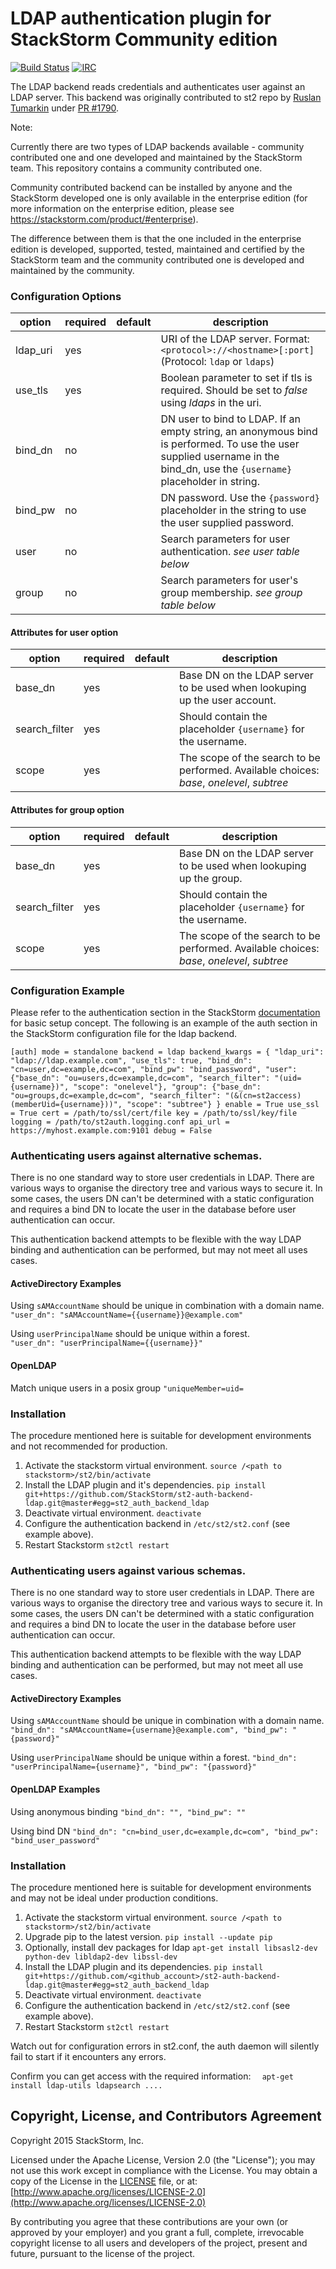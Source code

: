 # LDAP authentication plugin for StackStorm Community edition

[![Build Status](https://api.travis-ci.org/StackStorm/st2-auth-backend-ldap.svg?branch=master)](https://travis-ci.org/StackStorm/st2-auth-backend-ldap) [![IRC](https://img.shields.io/irc/%23stackstorm.png)](http://webchat.freenode.net/?channels=stackstorm)

The LDAP backend reads credentials and authenticates user against an LDAP server. This backend was originally contributed to st2 repo by [Ruslan Tumarkin](https://github.com/ruslantum) under [PR #1790](https://github.com/StackStorm/st2/pull/1790).

Note:

Currently there are two types of LDAP backends available - community contributed one and one developed and maintained by the StackStorm team. This repository contains a community contributed one.

Community contributed backend can be installed by anyone and the StackStorm developed one is only available in the enterprise edition (for more information on the enterprise edition, please see https://stackstorm.com/product/#enterprise).

The difference between them is that the one included in the enterprise edition is developed, supported, tested, maintained and certified by the StackStorm team and the community contributed one is developed and maintained by the community.

### Configuration Options

| option        | required | default | description                                                |
|---------------|----------|---------|------------------------------------------------------------|
| ldap_uri      | yes      |         | URI of the LDAP server.  Format: `<protocol>://<hostname>[:port] `(Protocol: `ldap` or `ldaps`) |
| use_tls       | yes      |         | Boolean parameter to set if tls is required. Should be set to *false* using _ldaps_ in the uri. |
| bind_dn       | no       |         | DN user to bind to LDAP.  If an empty string, an anonymous bind is performed. To use the user supplied username in the bind_dn, use the `{username}` placeholder in string. |
| bind_pw       | no       |         | DN password.  Use the `{password}` placeholder in the string to use the user supplied password.|
| user          | no       |         | Search parameters for user authentication. _see user table below_ |
| group         | no       |         | Search parameters for user's group membership. _see group table below_ |

#### Attributes for user option
| option        | required | default | description                                                |
|---------------|----------|---------|------------------------------------------------------------|
| base_dn       | yes      |         | Base DN on the LDAP server to be used when lookuping up the user account. |
| search_filter | yes      |         | Should contain the placeholder `{username}` for the username. |
| scope         | yes      |         | The scope of the search to be performed. Available choices: _base_, _onelevel_, _subtree_ |

#### Attributes for group option
| option        | required | default | description                                                |
|---------------|----------|---------|------------------------------------------------------------|
| base_dn       | yes      |         | Base DN on the LDAP server to be used when lookuping up the group. |
| search_filter | yes      |         | Should contain the placeholder `{username}` for the username. |
| scope         | yes      |         | The scope of the search to be performed. Available choices: _base_, _onelevel_, _subtree_ |

### Configuration Example

Please refer to the authentication section in the StackStorm [documentation](http://docs.stackstorm.com) for basic setup concept. The following is an example of the auth section in the StackStorm configuration file for the ldap backend.

`[auth]
mode = standalone
backend = ldap
backend_kwargs = { "ldap_uri": "ldap://ldap.example.com", "use_tls": true, "bind_dn": "cn=user,dc=example,dc=com", "bind_pw": "bind_password", "user": {"base_dn": "ou=users,dc=example,dc=com", "search_filter": "(uid={username})", "scope": "onelevel"}, "group": {"base_dn": "ou=groups,dc=example,dc=com", "search_filter": "(&(cn=st2access)(memberUid={username}))", "scope": "subtree"} }
enable = True
use_ssl = True
cert = /path/to/ssl/cert/file
key = /path/to/ssl/key/file
logging = /path/to/st2auth.logging.conf
api_url = https://myhost.example.com:9101
debug = False
`

### Authenticating users against alternative schemas.

There is no one standard way to store user credentials in LDAP.  There are various ways to organise the directory tree and various ways to secure it.  In some cases, the users DN can't be determined with a static configuration and requires a bind DN to locate the user in the database before user authentication can occur.

This authentication backend attempts to be flexible with the way LDAP binding and authentication can be performed, but may not meet all uses cases.

#### ActiveDirectory Examples

Using `sAMAccountName` should be unique in combination with a domain name.<br />
`"user_dn": "sAMAccountName={{username}}@example.com"`

Using `userPrincipalName` should be unique within a forest.<br />
`"user_dn": "userPrincipalName={{username}}"`

#### OpenLDAP
Match unique users in a posix group
`"uniqueMember=uid=`

### Installation

The procedure mentioned here is suitable for development environments and not recommended for production.

 1. Activate the stackstorm virtual environment.
 `source /<path to stackstorm>/st2/bin/activate`
 2. Install the LDAP plugin and it's dependencies.
 `pip install git+https://github.com/StackStorm/st2-auth-backend-ldap.git@master#egg=st2_auth_backend_ldap`
 3. Deactivate virtual environment.
 `deactivate`
 4. Configure the authentication backend in `/etc/st2/st2.conf` (see example above).
 5. Restart Stackstorm
 `st2ctl restart`


### Authenticating users against various schemas.

There is no one standard way to store user credentials in LDAP.  There are various ways to organise the directory tree and various ways to secure it.  In some cases, the users DN can't be determined with a static configuration and requires a bind DN to locate the user in the database before user authentication can occur.

This authentication backend attempts to be flexible with the way LDAP binding and authentication can be performed, but may not meet all use cases.

#### ActiveDirectory Examples

Using `sAMAccountName` should be unique in combination with a domain name.
`"bind_dn": "sAMAccountName={username}@example.com", "bind_pw": "{password}"`

Using `userPrincipalName` should be unique within a forest.
`"bind_dn": "userPrincipalName={username}", "bind_pw": "{password}"`

#### OpenLDAP Examples

Using anonymous binding
`"bind_dn": "", "bind_pw": ""`

Using bind DN
`"bind_dn": "cn=bind_user,dc=example,dc=com", "bind_pw": "bind_user_password"`


### Installation

The procedure mentioned here is suitable for development environments and may not be ideal under production conditions.

 1. Activate the stackstorm virtual environment.
 `source /<path to stackstorm>/st2/bin/activate`
 2. Upgrade pip to the latest version.
 `pip install --update pip`
 3. Optionally, install dev packages for ldap
 `apt-get install libsasl2-dev python-dev libldap2-dev libssl-dev`
 4. Install the LDAP plugin and its dependencies.
 `pip install git+https://github.com/<github_account>/st2-auth-backend-ldap.git@master#egg=st2_auth_backend_ldap`
 5. Deactivate virtual environment.
 `deactivate`
 6. Configure the authentication backend in `/etc/st2/st2.conf` (see example above).
 7. Restart Stackstorm
 `st2ctl restart`

Watch out for configuration errors in st2.conf, the auth daemon will silently fail to start if it encounters any errors.

Confirm you can get access with the required information:
`  apt-get install ldap-utils
  ldapsearch ....`


## Copyright, License, and Contributors Agreement

Copyright 2015 StackStorm, Inc.

Licensed under the Apache License, Version 2.0 (the "License"); you may not use this work except in
compliance with the License. You may obtain a copy of the License in the [LICENSE](LICENSE) file,
or at: [http://www.apache.org/licenses/LICENSE-2.0](http://www.apache.org/licenses/LICENSE-2.0)

By contributing you agree that these contributions are your own (or approved by your employer) and
you grant a full, complete, irrevocable copyright license to all users and developers of the
project, present and future, pursuant to the license of the project.
